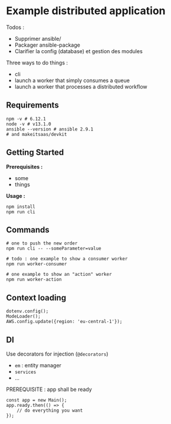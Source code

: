 # Example distributed application

Todos :

* Supprimer ansible/
* Packager ansible-package
* Clarifier la config (database) et gestion des modules


Three ways to do things :
- cli 
- launch a worker that simply consumes a queue
- launch a worker that processes a distributed workflow

## Requirements

```
npm -v # 6.12.1
node -v # v13.1.0
ansible --version # ansible 2.9.1
# and makeitsaas/devkit
```

## Getting Started

**Prerequisites :**
- some
- things

**Usage :**
```
npm install
npm run cli
```

## Commands

```
# one to push the new order
npm run cli -- --someParameter=value

# todo : one example to show a consumer worker
npm run worker-consumer

# one example to show an "action" worker
npm run worker-action
```


## Context loading

```
dotenv.config();
ModeLoader();
AWS.config.update({region: 'eu-central-1'});
```

## DI

Use decorators for injection (`@decorators`)

* `em` : entity manager
* `services`
* ...

PREREQUISITE : app shall be ready

```
const app = new Main();
app.ready.then(() => {
    // do everything you want
});
```
